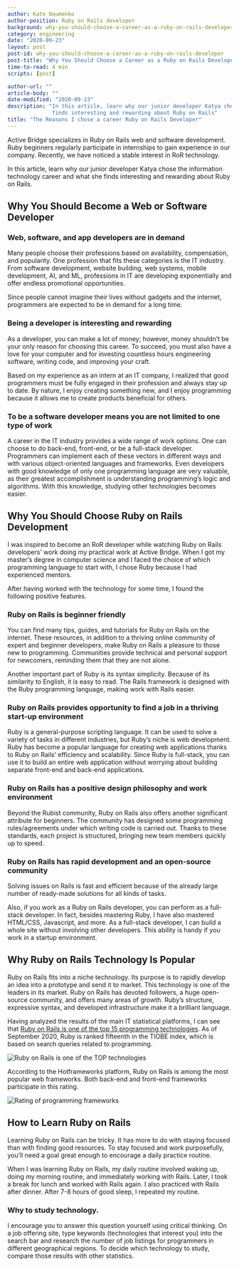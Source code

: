 ```yaml
---
author: Kate Naumenko
author-position: Ruby on Rails developer
background: why-you-should-choose-a-career-as-a-ruby-on-rails-developer-back
category: engineering
date: "2020-09-23"
layout: post
post-id: why-you-should-choose-a-career-as-a-ruby-on-rails-developer
post-title: "Why You Should Choose a Career as a Ruby on Rails Developer"
time-to-read: 4 min
scripts: [post]

author-url: ""
article-body: ""
date-modified: "2020-09-23"
description: "In this article, learn why our junior developer Katya chose the information technology career and what she
              finds interesting and rewarding about Ruby on Rails"
title: "The Reasons I chose a career Ruby on Rails Developer"
---
```


Active Bridge specializes in Ruby on Rails web and software development. Ruby beginners regularly participate in internships to gain experience in our company. Recently, we have noticed a stable interest in RoR technology. 

In this article, learn why our junior developer Katya chose the information technology career and what she finds interesting and rewarding about Ruby on Rails.

## Why You Should Become a Web or Software Developer

### Web, software, and app developers are in demand

Many people choose their professions based on availability, compensation, and popularity. One profession that fits these categories is the IT industry. From software development, website building, web systems, mobile development, AI, and ML, professions in IT are developing exponentially and offer endless promotional opportunities. 

Since people cannot imagine their lives without gadgets and the internet, programmers are expected to be in demand for a long time.

### Being a developer is interesting and rewarding

As a developer, you can make a lot of money; however, money shouldn’t be your only reason for choosing this career. To succeed, you must also have a love for your computer and for investing countless hours engineering software, writing code, and improving your craft.

Based on my experience as an intern at an IT company, I realized that good programmers must be fully engaged in their profession and always stay up to date. By nature, I enjoy creating something new, and I enjoy programming because it allows me to create products beneficial for others.

### To be a software developer means you are not limited to one type of work

A career in the IT industry provides a wide range of work options. One can choose to do back-end, front-end, or be a full-stack developer. Programmers can implement each of these vectors in different ways and with various object-oriented languages and frameworks. Even developers with good knowledge of only one programming language are very valuable, as their greatest accomplishment is understanding programming’s logic and algorithms. With this knowledge, studying other technologies becomes easier.

## Why You Should Choose Ruby on Rails Development

I was inspired to become an RoR developer while watching Ruby on Rails developers’ work doing my practical work at Active Bridge. When I got my master’s degree in computer science and I faced the choice of which programming language to start with, I chose Ruby because I had experienced mentors.

After having worked with the technology for some time, I found the following positive features.

### Ruby on Rails is beginner friendly

You can find many tips, guides, and tutorials for Ruby on Rails on the internet. These resources, in addition to a thriving online community of expert and beginner developers, make Ruby on Rails a pleasure to those new to programming. Communities provide technical and personal support for newcomers, reminding them that they are not alone.

Another important part of Ruby is its syntax simplicity. Because of its similarity to English, it is easy to read. The Rails framework is designed with the Ruby programming language, making work with Rails easier. 

### Ruby on Rails provides opportunity to find a job in a thriving start-up environment

Ruby is a general-purpose scripting language. It can be used to solve a variety of tasks in different industries, but Ruby’s niche is web development. Ruby has become a popular language for creating web applications thanks to Ruby on Rails’ efficiency and scalability. Since Ruby is full-stack, you can use it to build an entire web application without worrying about building separate front-end and back-end applications.

### Ruby on Rails has a positive design philosophy and work environment

Beyond the Rubist community, Ruby on Rails also offers another significant attribute for beginners. The community has designed some programming rules/agreements under which writing code is carried out. Thanks to these standards, each project is structured, bringing new team members quickly up to speed.

### Ruby on Rails has rapid development and an open-source community

Solving issues on Rails is fast and efficient because of the already large number of ready-made solutions for all kinds of tasks.

Also, if you work as a Ruby on Rails developer, you can perform as a full-stack developer. In fact, besides mastering Ruby, I have also mastered HTML/CSS, Javascript, and more. As a full-stack developer, I can build a whole site without involving other developers. This ability is handy if you work in a startup environment. 

## Why Ruby on Rails Technology Is Popular

Ruby on Rails fits into a niche technology. Its purpose is to rapidly develop an idea into a prototype and send it to market. This technology is one of the leaders in its market. Ruby on Rails has devoted followers, a huge open-source community, and offers many areas of growth. Ruby’s structure, expressive syntax, and developed infrastructure make it a brilliant language. 

Having analyzed the results of the main IT statistical platforms, I can see that [Ruby on Rails is one of the top 15 programming technologies](https://www.tiobe.com/tiobe-index/ruby/). As of September 2020, Ruby is ranked fifteenth in the TIOBE index, which is based on search queries related to programming. 

![Ruby on Rails is one of the TOP technologies](https://i.imgur.com/aYdgjDB.png)

According to the Hotframeworks platform, Ruby on Rails is among the most popular web frameworks. Both back-end and front-end frameworks participate in this rating.

![Rating of programming frameworks](https://i.imgur.com/2rSgJVn.png)

##  How to Learn Ruby on Rails

Learning Ruby on Rails can be tricky. It has more to do with staying focused than with finding good resources. To stay focused and work purposefully, you’ll need a goal great enough to encourage a daily practice routine. 

When I was learning Ruby on Rails, my daily routine involved waking up, doing my morning routine, and immediately working with Rails. Later, I took a break for lunch and worked with Rails again. I also practiced with Rails after dinner. After 7-8 hours of good sleep, I repeated my routine. 

### Why to study technology.

I encourage you to answer this question yourself using critical thinking. On a job offering site, type keywords (technologies that interest you) into the search bar and research the number of job listings for programmers in different geographical regions. To decide which technology to study, compare those results with other statistics. 
